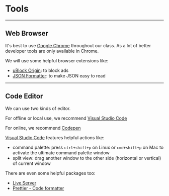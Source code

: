 # Tools

---

## Web Browser

It's best to use [Google Chrome](https://google.com/chrome) throughout our class. As a lot of better developer tools are only available in Chrome.

We will use some helpful browser extensions like:

* [uBlock Origin](https://chrome.google.com/webstore/detail/ublock-origin/cjpalhdlnbpafiamejdnhcphjbkeiagm): to block ads
* [JSON Formatter](https://chrome.google.com/webstore/detail/json-formatter/bcjindcccaagfpapjjmafapmmgkkhgoa): to make JSON easy to read
---

## Code Editor

We can use two kinds of editor.

For offline or local use, we recommend [Visual Studio Code](https://code.visualstudio.com)

For online, we recommend [Codepen](https://codepen.io)

[Visual Studio Code](https://code.visualstudio.com) features helpful actions like:

* command palette: press `ctrl+shift+p` on Linux or `cmd+shift+p` on Mac to activate the ultimate command palette window
* split view: drag another window to the other side (horizontal or vertical) of current window

There are even some helpful packages too:

- [Live Server](https://marketplace.visualstudio.com/items?itemName=ritwickdey.LiveServer)
- [Prettier - Code formatter](https://marketplace.visualstudio.com/items?itemName=esbenp.prettier-vscode)
